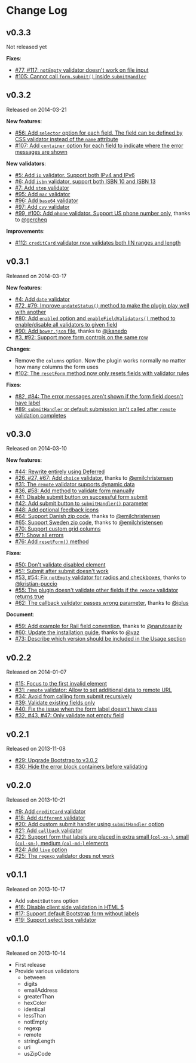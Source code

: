# Change Log

## v0.3.3

Not released yet

__Fixes__:

* [#77, #117: ```notEmpty``` validator doesn't work on file input](https://github.com/nghuuphuoc/bootstrapvalidator/issues/117)
* [#105: Cannot call ```form.submit()``` inside ```submitHandler```](https://github.com/nghuuphuoc/bootstrapvalidator/issues/105)

## v0.3.2

Released on 2014-03-21

__New features__:

* [#56: Add ```selector``` option for each field. The field can be defined by CSS validator instead of the ```name``` attribute](https://github.com/nghuuphuoc/bootstrapvalidator/issues/56)
* [#107: Add ```container``` option for each field to indicate where the error messages are shown](https://github.com/nghuuphuoc/bootstrapvalidator/issues/107)

__New validators__:

* [#5: Add ```ip``` validator. Support both IPv4 and IPv6](https://github.com/nghuuphuoc/bootstrapvalidator/issues/5)
* [#6: Add ```isbn``` validator, support both ISBN 10 and ISBN 13](https://github.com/nghuuphuoc/bootstrapvalidator/issues/6)
* [#7: Add ```step``` validator](https://github.com/nghuuphuoc/bootstrapvalidator/issues/7)
* [#95: Add ```mac``` validator](https://github.com/nghuuphuoc/bootstrapvalidator/issues/95)
* [#96: Add ```base64``` validator](https://github.com/nghuuphuoc/bootstrapvalidator/issues/96)
* [#97: Add ```cvv``` validator](https://github.com/nghuuphuoc/bootstrapvalidator/issues/97)
* [#99, #100: Add ```phone``` validator. Support US phone number only](https://github.com/nghuuphuoc/bootstrapvalidator/pull/100), thanks to [@gercheq](https://github.com/gercheq)

__Improvements__:

* [#112: ```creditCard``` validator now validates both IIN ranges and length](https://github.com/nghuuphuoc/bootstrapvalidator/issues/112)

## v0.3.1

Released on 2014-03-17

__New features__:

* [#4: Add ```date``` validator](https://github.com/nghuuphuoc/bootstrapvalidator/issues/4)
* [#72, #79: Improve ```updateStatus()``` method to make the plugin play well with another](https://github.com/nghuuphuoc/bootstrapvalidator/issues/72)
* [#80: Add ```enabled``` option and  ```enableFieldValidators()``` method to enable/disable all validators to given field](https://github.com/nghuuphuoc/bootstrapvalidator/issues/80)
* [#90: Add ```bower.json``` file](https://github.com/nghuuphuoc/bootstrapvalidator/pull/90), thanks to [@ikanedo](https://github.com/ikanedo)
* [#3, #92: Support more form controls on the same row](https://github.com/nghuuphuoc/bootstrapvalidator/issues/92)

__Changes__:

* Remove the ```columns``` option. Now the plugin works normally no matter how many columns the form uses
* [#102: The ```resetForm``` method now only resets fields with validator rules](https://github.com/nghuuphuoc/bootstrapvalidator/issues/102)

__Fixes__:

* [#82, #84: The error messages aren't shown if the form field doesn't have label](https://github.com/nghuuphuoc/bootstrapvalidator/issues/82)
* [#89: ```submitHandler``` or default submission isn't called after ```remote``` validation completes](https://github.com/nghuuphuoc/bootstrapvalidator/issues/89)

## v0.3.0

Released on 2014-03-10

__New features__:

* [#44: Rewrite entirely using Deferred](https://github.com/nghuuphuoc/bootstrapvalidator/issues/44)
* [#26, #27, #67: Add ```choice``` validator](https://github.com/nghuuphuoc/bootstrapvalidator/pull/67), thanks to [@emilchristensen](https://github.com/emilchristensen)
* [#31: The ```remote``` validator supports dynamic data](https://github.com/nghuuphuoc/bootstrapvalidator/issues/31)
* [#36, #58: Add method to validate form manually](https://github.com/nghuuphuoc/bootstrapvalidator/issues/58)
* [#41: Disable submit button on successful form submit](https://github.com/nghuuphuoc/bootstrapvalidator/issues/41)
* [#42: Add submit button to ```submitHandler()``` parameter](https://github.com/nghuuphuoc/bootstrapvalidator/issues/42)
* [#48: Add optional feedback icons](https://github.com/nghuuphuoc/bootstrapvalidator/issues/48)
* [#64: Support Danish zip code](https://github.com/nghuuphuoc/bootstrapvalidator/pull/64), thanks to [@emilchristensen](https://github.com/emilchristensen)
* [#65: Support Sweden zip code](https://github.com/nghuuphuoc/bootstrapvalidator/pull/65), thanks to [@emilchristensen](https://github.com/emilchristensen)
* [#70: Support custom grid columns](https://github.com/nghuuphuoc/bootstrapvalidator/issues/70)
* [#71: Show all errors](https://github.com/nghuuphuoc/bootstrapvalidator/issues/71)
* [#76: Add ```resetForm()``` method](https://github.com/nghuuphuoc/bootstrapvalidator/issues/76)

__Fixes__:

* [#50: Don't validate disabled element](https://github.com/nghuuphuoc/bootstrapvalidator/issues/50)
* [#51: Submit after submit doesn't work](https://github.com/nghuuphuoc/bootstrapvalidator/issues/51)
* [#53, #54: Fix ```notEmpty``` validator for radios and checkboxes](https://github.com/nghuuphuoc/bootstrapvalidator/pull/54), thanks to [@kristian-puccio](https://github.com/kristian-puccio)
* [#55: The plugin doesn't validate other fields if the ```remote``` validator returns true](https://github.com/nghuuphuoc/bootstrapvalidator/issues/55)
* [#62: The callback validator passes wrong parameter](https://github.com/nghuuphuoc/bootstrapvalidator/pull/62), thanks to [@iplus](https://github.com/iplus)

__Document__:

* [#59: Add example for Rail field convention](https://github.com/nghuuphuoc/bootstrapvalidator/pull/59), thanks to [@narutosanjiv](https://github.com/narutosanjiv)
* [#60: Update the installation guide](https://github.com/nghuuphuoc/bootstrapvalidator/pull/60), thanks to [@vaz](https://github.com/vaz)
* [#73: Describe which version should be included in the Usage section](https://github.com/nghuuphuoc/bootstrapvalidator/issues/73)

## v0.2.2

Released on 2014-01-07

* [#15: Focus to the first invalid element](https://github.com/nghuuphuoc/bootstrapvalidator/issues/15)
* [#31: ```remote``` validator: Allow to set additional data to remote URL](https://github.com/nghuuphuoc/bootstrapvalidator/issues/31)
* [#34: Avoid from calling form submit recursively](https://github.com/nghuuphuoc/bootstrapvalidator/issues/34)
* [#39: Validate existing fields only](https://github.com/nghuuphuoc/bootstrapvalidator/issues/39)
* [#40: Fix the issue when the form label doesn't have class](https://github.com/nghuuphuoc/bootstrapvalidator/issues/40)
* [#32, #43, #47: Only validate not empty field](https://github.com/nghuuphuoc/bootstrapvalidator/issues/43)

## v0.2.1

Released on 2013-11-08

* [#29: Upgrade Bootstrap to v3.0.2](https://github.com/nghuuphuoc/bootstrapvalidator/issues/29)
* [#30: Hide the error block containers before validating](https://github.com/nghuuphuoc/bootstrapvalidator/issues/30)

## v0.2.0

Released on 2013-10-21

* [#9: Add ```creditCard``` validator](https://github.com/nghuuphuoc/bootstrapvalidator/issues/9)
* [#18: Add ```different``` validator](https://github.com/nghuuphuoc/bootstrapvalidator/issues/18)
* [#20: Add custom submit handler using ```submitHandler``` option](https://github.com/nghuuphuoc/bootstrapvalidator/issues/20)
* [#21: Add ```callback``` validator](https://github.com/nghuuphuoc/bootstrapvalidator/issues/21)
* [#22: Support form that labels are placed in extra small (```col-xs-```), small (```col-sm-```), medium (```col-md-```) elements](https://github.com/nghuuphuoc/bootstrapvalidator/issues/22)
* [#24: Add ```live``` option](https://github.com/nghuuphuoc/bootstrapvalidator/issues/24)
* [#25: The ```regexp``` validator does not work](https://github.com/nghuuphuoc/bootstrapvalidator/issues/25)

## v0.1.1

Released on 2013-10-17

* Add ```submitButtons``` option
* [#16: Disable client side validation in HTML 5](https://github.com/nghuuphuoc/bootstrapvalidator/issues/16)
* [#17: Support default Bootstrap form without labels](https://github.com/nghuuphuoc/bootstrapvalidator/issues/17)
* [#19: Support select box validator](https://github.com/nghuuphuoc/bootstrapvalidator/issues/19)

## v0.1.0

Released on 2013-10-14

* First release
* Provide various validators
    - between
    - digits
    - emailAddress
    - greaterThan
    - hexColor
    - identical
    - lessThan
    - notEmpty
    - regexp
    - remote
    - stringLength
    - uri
    - usZipCode